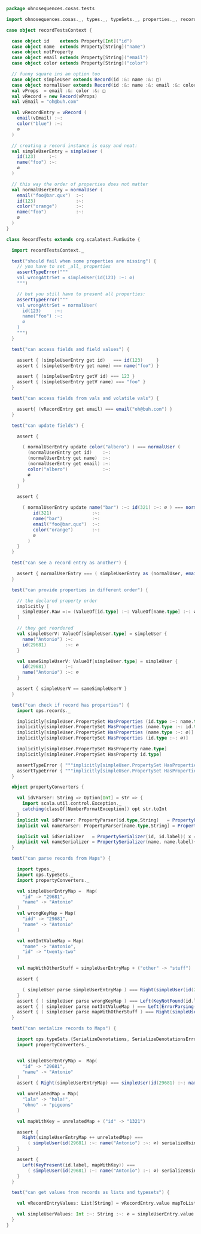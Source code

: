 
```scala
package ohnosequences.cosas.tests

import ohnosequences.cosas._, types._, typeSets._, properties._, records._

case object recordTestsContext {

  case object id    extends Property[Int]("id")
  case object name  extends Property[String]("name")
  case object notProperty
  case object email extends Property[String]("email")
  case object color extends Property[String]("color")

  // funny square ins an option too
  case object simpleUser extends Record(id :&: name :&: □)
  case object normalUser extends Record(id :&: name :&: email :&: color :&: □)
  val vProps  = email :&: color :&: □
  val vRecord = new Record(vProps)
  val vEmail = "oh@buh.com"

  val vRecordEntry = vRecord (
    email(vEmail) :~:
    color("blue") :~:
    ∅
  )

  // creating a record instance is easy and neat:
  val simpleUserEntry = simpleUser (
    id(123)     :~:
    name("foo") :~:
    ∅
  )

  // this way the order of properties does not matter
  val normalUserEntry = normalUser (
    email("foo@bar.qux")  :~:
    id(123)               :~:
    color("orange")       :~:
    name("foo")           :~:
    ∅
  )
}

class RecordTests extends org.scalatest.FunSuite {

  import recordTestsContext._

  test("should fail when some properties are missing") {
    // you have to set _all_ properties
    assertTypeError("""
    val wrongAttrSet = simpleUser(id(123) :~: ∅)
    """)

    // but you still have to present all properties:
    assertTypeError("""
    val wrongAttrSet = normalUser(
      id(123)     :~:
      name("foo") :~:
      ∅
    )
    """)
  }

  test("can access fields and field values") {

    assert { (simpleUserEntry get id)   === id(123)     }
    assert { (simpleUserEntry get name) === name("foo") }

    assert { (simpleUserEntry getV id) === 123 }
    assert { (simpleUserEntry getV name) === "foo" }
  }

  test("can access fields from vals and volatile vals") {

    assert{ (vRecordEntry get email) === email("oh@buh.com") }
  }

  test("can update fields") {

    assert {

      ( normalUserEntry update color("albero") ) === normalUser (
        (normalUserEntry get id)    :~:
        (normalUserEntry get name)  :~:
        (normalUserEntry get email) :~:
        color("albero")             :~:
        ∅
      )
    }

    assert {

      ( normalUserEntry update name("bar") :~: id(321) :~: ∅ ) === normalUser (
          id(321)               :~:
          name("bar")           :~:
          email("foo@bar.qux")  :~:
          color("orange")       :~:
          ∅
        )
    }
  }

  test("can see a record entry as another") {

    assert { normalUserEntry === ( simpleUserEntry as (normalUser, email("foo@bar.qux") :~: color("orange") :~: ∅) ) }
  }

  test("can provide properties in different order") {

    // the declared property order
    implicitly [
      simpleUser.Raw =:= (ValueOf[id.type] :~: ValueOf[name.type] :~: ∅)
    ]

    // they get reordered
    val simpleUserV: ValueOf[simpleUser.type] = simpleUser {
      name("Antonio") :~:
      id(29681)       :~: ∅
    }

    val sameSimpleUserV: ValueOf[simpleUser.type] = simpleUser {
      id(29681)       :~:
      name("Antonio") :~: ∅
    }

    assert { simpleUserV == sameSimpleUserV }
  }

  test("can check if record has properties") {
    import ops.records._

    implicitly[simpleUser.PropertySet HasProperties (id.type :~: name.type :~: ∅)]
    implicitly[simpleUser.PropertySet HasProperties (name.type :~: id.type :~: ∅)]
    implicitly[simpleUser.PropertySet HasProperties (name.type :~: ∅)]
    implicitly[simpleUser.PropertySet HasProperties (id.type :~: ∅)]

    implicitly[simpleUser.PropertySet HasProperty name.type]
    implicitly[simpleUser.PropertySet HasProperty id.type]

    assertTypeError { """implicitly[simpleUser.PropertySet HasProperties (email.type :~: id.type :~: ∅)]""" }
    assertTypeError { """implicitly[simpleUser.PropertySet HasProperties (email.type :~: name.type :~: color.type :~: ∅)]""" }
  }

  object propertyConverters {

    val idVParser: String => Option[Int] = str => {
      import scala.util.control.Exception._
      catching(classOf[NumberFormatException]) opt str.toInt
    }
    implicit val idParser: PropertyParser[id.type,String]   = PropertyParser(id, id.label)(idVParser)
    implicit val nameParser: PropertyParser[name.type,String] = PropertyParser(name, name.label){ str: String => Some(str) }

    implicit val idSerializer   = PropertySerializer(id, id.label)( x => Some(x.toString) )
    implicit val nameSerializer = PropertySerializer(name, name.label){ x: String => Some(x) }
  }

  test("can parse records from Maps") {

    import types._
    import ops.typeSets._
    import propertyConverters._

    val simpleUserEntryMap =  Map(
      "id" -> "29681",
      "name" -> "Antonio"
    )
    val wrongKeyMap = Map(
      "idd" -> "29681",
      "name" -> "Antonio"
    )

    val notIntValueMap = Map(
      "name" -> "Antonio",
      "id" -> "twenty-two"
    )

    val mapWithOtherStuff = simpleUserEntryMap + ("other" -> "stuff")

    assert {

      ( simpleUser parse simpleUserEntryMap ) === Right(simpleUser(id(29681) :~: name("Antonio") :~: ∅))
    }
    assert { ( simpleUser parse wrongKeyMap ) === Left(KeyNotFound(id.label, wrongKeyMap)) }
    assert { ( simpleUser parse notIntValueMap ) === Left(ErrorParsing(ErrorParsingValue(id)("twenty-two"))) }
    assert { ( simpleUser parse mapWithOtherStuff ) === Right(simpleUser(id(29681) :~: name("Antonio") :~: ∅)) }
  }

  test("can serialize records to Maps") {

    import ops.typeSets.{SerializeDenotations, SerializeDenotationsError, KeyPresent}
    import propertyConverters._


    val simpleUserEntryMap =  Map(
      "id" -> "29681",
      "name" -> "Antonio"
    )
    assert { Right(simpleUserEntryMap) === simpleUser(id(29681) :~: name("Antonio") :~: ∅).serialize[String] }

    val unrelatedMap = Map(
      "lala" -> "hola!",
      "ohno" -> "pigeons"
    )

    val mapWithKey = unrelatedMap + ("id" -> "1321")

    assert {
      Right(simpleUserEntryMap ++ unrelatedMap) ===
        ( simpleUser(id(29681) :~: name("Antonio") :~: ∅) serializeUsing unrelatedMap )
    }

    assert {
      Left(KeyPresent(id.label, mapWithKey)) ===
        ( simpleUser(id(29681) :~: name("Antonio") :~: ∅) serializeUsing mapWithKey )
    }
  }

  test("can get values from records as lists and typesets") {

    val vRecordEntryValues: List[String] = vRecordEntry.value mapToList denotationValue

    val simpleUserValues: Int :~: String :~: ∅ = simpleUserEntry.value map denotationValue
  }
}

```




[test/scala/cosas/asserts.scala]: asserts.scala.md
[test/scala/cosas/DenotationTests.scala]: DenotationTests.scala.md
[test/scala/cosas/SubsetTypesTests.scala]: SubsetTypesTests.scala.md
[test/scala/cosas/EqualityTests.scala]: EqualityTests.scala.md
[test/scala/cosas/PropertyTests.scala]: PropertyTests.scala.md
[test/scala/cosas/RecordTests.scala]: RecordTests.scala.md
[test/scala/cosas/TypeSetTests.scala]: TypeSetTests.scala.md
[test/scala/cosas/TypeUnionTests.scala]: TypeUnionTests.scala.md
[main/scala/cosas/typeUnions.scala]: ../../../main/scala/cosas/typeUnions.scala.md
[main/scala/cosas/properties.scala]: ../../../main/scala/cosas/properties.scala.md
[main/scala/cosas/records.scala]: ../../../main/scala/cosas/records.scala.md
[main/scala/cosas/fns.scala]: ../../../main/scala/cosas/fns.scala.md
[main/scala/cosas/types.scala]: ../../../main/scala/cosas/types.scala.md
[main/scala/cosas/typeSets.scala]: ../../../main/scala/cosas/typeSets.scala.md
[main/scala/cosas/ops/records/Update.scala]: ../../../main/scala/cosas/ops/records/Update.scala.md
[main/scala/cosas/ops/records/Transform.scala]: ../../../main/scala/cosas/ops/records/Transform.scala.md
[main/scala/cosas/ops/records/Get.scala]: ../../../main/scala/cosas/ops/records/Get.scala.md
[main/scala/cosas/ops/typeSets/SerializeDenotations.scala]: ../../../main/scala/cosas/ops/typeSets/SerializeDenotations.scala.md
[main/scala/cosas/ops/typeSets/ParseDenotations.scala]: ../../../main/scala/cosas/ops/typeSets/ParseDenotations.scala.md
[main/scala/cosas/ops/typeSets/Conversions.scala]: ../../../main/scala/cosas/ops/typeSets/Conversions.scala.md
[main/scala/cosas/ops/typeSets/Filter.scala]: ../../../main/scala/cosas/ops/typeSets/Filter.scala.md
[main/scala/cosas/ops/typeSets/Subtract.scala]: ../../../main/scala/cosas/ops/typeSets/Subtract.scala.md
[main/scala/cosas/ops/typeSets/Mappers.scala]: ../../../main/scala/cosas/ops/typeSets/Mappers.scala.md
[main/scala/cosas/ops/typeSets/Union.scala]: ../../../main/scala/cosas/ops/typeSets/Union.scala.md
[main/scala/cosas/ops/typeSets/Reorder.scala]: ../../../main/scala/cosas/ops/typeSets/Reorder.scala.md
[main/scala/cosas/ops/typeSets/Take.scala]: ../../../main/scala/cosas/ops/typeSets/Take.scala.md
[main/scala/cosas/ops/typeSets/Representations.scala]: ../../../main/scala/cosas/ops/typeSets/Representations.scala.md
[main/scala/cosas/ops/typeSets/Pop.scala]: ../../../main/scala/cosas/ops/typeSets/Pop.scala.md
[main/scala/cosas/ops/typeSets/Replace.scala]: ../../../main/scala/cosas/ops/typeSets/Replace.scala.md
[main/scala/cosas/equality.scala]: ../../../main/scala/cosas/equality.scala.md